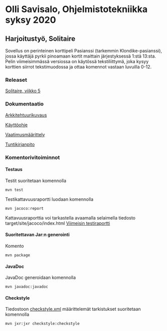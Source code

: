 # Olli Savisalo, Ohjelmistotekniikka syksy 2020

## Harjoitustyö, Solitaire

Sovellus on perinteinen korttipeli Pasianssi (tarkemmin Klondike-pasianssi), jossa käyttäjä pyrkii pinoamaan kortit maittain järjestyksessä 1:stä 13:sta.
Pelin viimeisimmässä versiossa on käytössä tekstiliittymä, joka kysyy korttien siirrot tekstimuodossa ja ottaa komennot vastaan luvuilla 0-12.

### Releaset
[Solitaire, viikko 5](https://github.com/OlliSavisalo/ot-harjoitustyo/releases/tag/viikko5)

### Dokumentaatio

[Arkkitehtuurikuvaus](https://github.com/OlliSavisalo/ot-harjoitustyo/blob/master/dokumentaatio/arkkitehtuuri.md)

[Käyttöohje](https://github.com/OlliSavisalo/ot-harjoitustyo/blob/master/dokumentaatio/kayttoohje.md)

[Vaatimusmäärittely](https://github.com/OlliSavisalo/ot-harjoitustyo/blob/master/dokumentaatio/vaatimusmaarittely.md)

[Tuntikirjanpito](https://github.com/OlliSavisalo/ot-harjoitustyo/blob/master/dokumentaatio/tuntikirjanpito.md)

### Komentorivitoiminnot

#### Testaus
Testit suoritetaan komennolla
```
mvn test
```
Testikattavuusraportti luodaan komennolla
```
mvn jacoco:report
```
Kattavuusraporttia voi tarkastella avaamalla selaimella tiedosto target/site/jacoco/index.html
[Viimeisin testiraportti](https://github.com/OlliSavisalo/ot-harjoitustyo/blob/master/dokumentaatio/kuvat/jacoco_solitaire.png)

#### Suoritettavan Jar:n generointi
Komento
```
mvn package
```

#### JavaDoc
JavaDoc generoidaan komennolla
```
mvn javadoc:javadoc
```

#### Checkstyle
Tiedostoon [checkstyle.xml](https://github.com/OlliSavisalo/ot-harjoitustyo/blob/master/dokumentaatio/kuvat/Checkstyle.png) määrittelemät tarkistukset suoritetaan komennolla
```
mvn jxr:jxr checkstyle:checkstyle
```
